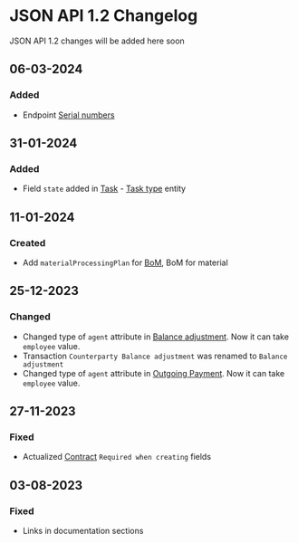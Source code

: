 # JSON API 1.2 Changelog

JSON API 1.2 changes will be added here soon

## 06-03-2024
### Added
- Endpoint [Serial numbers](https://dev.kladana.in/doc/api/remap/1.2/dictionaries/#entities-serial-number)

## 31-01-2024
### Added
- Field `state` added in [Task](https://dev.kladana.in/doc/api/remap/1.2/dictionaries/#entities-task) - [Task type](https://dev.kladana.in/doc/api/remap/1.2/dictionaries/#entities-task-task-type) entity

## 11-01-2024
### Created
- Add `materialProcessingPlan` for [BoM](https://dev.kladana.in/doc/api/remap/1.2/dictionaries/#entities-bills-of-materials), BoM for material

## 25-12-2023
### Changed
- Changed type of `agent` attribute in [Balance adjustment](https://dev.kladana.in/doc/api/remap/1.2/documents/#transactions-balance-adjustment). Now it can take `employee` value.
- Transaction `Counterparty Balance adjustment` was renamed to `Balance adjustment`
- Changed type of `agent` attribute in [Outgoing Payment](https://dev.kladana.in/doc/api/remap/1.2/documents/#transactions-outgoing-payment). Now it can take `employee` value.

## 27-11-2023
### Fixed
- Actualized [Contract](https://dev.kladana.in/doc/api/remap/1.2/dictionaries/#entities-contract) `Required when creating` fields

## 03-08-2023
### Fixed
- Links in documentation sections
